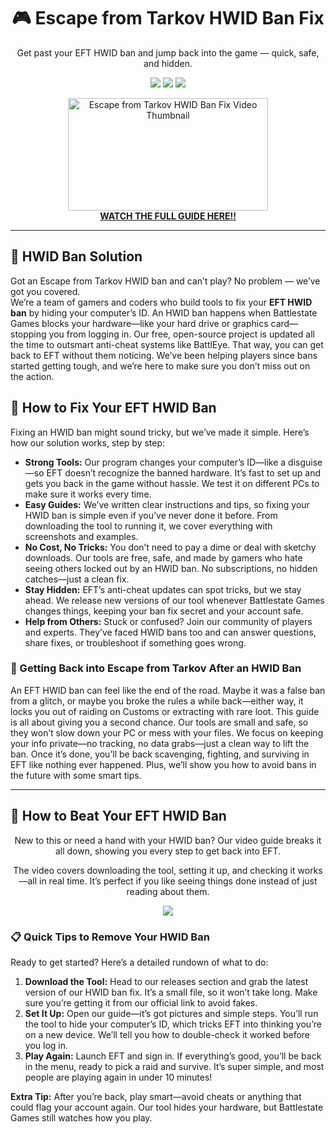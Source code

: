 <h1 align="center">🎮 Escape from Tarkov HWID Ban Fix</h1>
<p align="center">Get past your EFT HWID ban and jump back into the game — quick, safe, and hidden.</p>

<p align="center">
  <img src="https://img.shields.io/badge/Status-Active-brightgreen?style=flat-square" />
  <img src="https://img.shields.io/badge/Anti%20Cheat%20Bypass-EFT-blue?style=flat-square" />
  <img src="https://img.shields.io/badge/Last%20Update-2025-orange?style=flat-square" />
</p>

<p align="center">
  <a href="https://www.youtube.com/watch?v=b8XyEwxpccE" target="_blank">
    <img src="https://i.ytimg.com/vi/b8XyEwxpccE/hqdefault.jpg" alt="Escape from Tarkov HWID Ban Fix Video Thumbnail" width="320" height="180" />
    <br><strong>WATCH THE FULL GUIDE HERE!!</strong>
  </a>
</p>

<hr />

<h2>👋 HWID Ban Solution</h2>
<p>Got an Escape from Tarkov HWID ban and can’t play? No problem — we’ve got you covered.<br>
We’re a team of gamers and coders who build tools to fix your <strong>EFT HWID ban</strong> by hiding your computer’s ID. An HWID ban happens when Battlestate Games blocks your hardware—like your hard drive or graphics card—stopping you from logging in. Our free, open-source project is updated all the time to outsmart anti-cheat systems like BattlEye. That way, you can get back to EFT without them noticing. We’ve been helping players since bans started getting tough, and we’re here to make sure you don’t miss out on the action.</p>

<h2>🔧 How to Fix Your EFT HWID Ban</h2>
<p>Fixing an HWID ban might sound tricky, but we’ve made it simple. Here’s how our solution works, step by step:</p>
<ul>
  <li><strong>Strong Tools:</strong> Our program changes your computer’s ID—like a disguise—so EFT doesn’t recognize the banned hardware. It’s fast to set up and gets you back in the game without hassle. We test it on different PCs to make sure it works every time.</li>
  <li><strong>Easy Guides:</strong> We’ve written clear instructions and tips, so fixing your HWID ban is simple even if you’ve never done it before. From downloading the tool to running it, we cover everything with screenshots and examples.</li>
  <li><strong>No Cost, No Tricks:</strong> You don’t need to pay a dime or deal with sketchy downloads. Our tools are free, safe, and made by gamers who hate seeing others locked out by an HWID ban. No subscriptions, no hidden catches—just a clean fix.</li>
  <li><strong>Stay Hidden:</strong> EFT’s anti-cheat updates can spot tricks, but we stay ahead. We release new versions of our tool whenever Battlestate Games changes things, keeping your ban fix secret and your account safe.</li>
  <li><strong>Help from Others:</strong> Stuck or confused? Join our community of players and experts. They’ve faced HWID bans too and can answer questions, share fixes, or troubleshoot if something goes wrong.</li>
</ul>

<h3>🌟 Getting Back into Escape from Tarkov After an HWID Ban</h3>
<p>An EFT HWID ban can feel like the end of the road. Maybe it was a false ban from a glitch, or maybe you broke the rules a while back—either way, it locks you out of raiding on Customs or extracting with rare loot. This guide is all about giving you a second chance. Our tools are small and safe, so they won’t slow down your PC or mess with your files. We focus on keeping your info private—no tracking, no data grabs—just a clean way to lift the ban. Once it’s done, you’ll be back scavenging, fighting, and surviving in EFT like nothing ever happened. Plus, we’ll show you how to avoid bans in the future with some smart tips.</p>

<hr />

<h2>🎥 How to Beat Your EFT HWID Ban</h2>
<p align="center">New to this or need a hand with your HWID ban? Our video guide breaks it all down, showing you every step to get back into EFT.</p>
<p align="center">The video covers downloading the tool, setting it up, and checking it works—all in real time. It’s perfect if you like seeing things done instead of just reading about them.</p>
<p align="center">
  <a href="https://www.youtube.com/watch?v=b8XyEwxpccE" target="_blank">
    <img src="https://img.shields.io/badge/Watch%20YouTube%20Guide-Click%20Here-red?style=for-the-badge&logo=youtube" />
  </a>
</p>

<h3>📋 Quick Tips to Remove Your HWID Ban</h3>
<p>Ready to get started? Here’s a detailed rundown of what to do:</p>
<ol>
  <li><strong>Download the Tool:</strong> Head to our releases section and grab the latest version of our HWID ban fix. It’s a small file, so it won’t take long. Make sure you’re getting it from our official link to avoid fakes.</li>
  <li><strong>Set It Up:</strong> Open our guide—it’s got pictures and simple steps. You’ll run the tool to hide your computer’s ID, which tricks EFT into thinking you’re on a new device. We’ll tell you how to double-check it worked before you log in.</li>
  <li><strong>Play Again:</strong> Launch EFT and sign in. If everything’s good, you’ll be back in the menu, ready to pick a raid and survive. It’s super simple, and most people are playing again in under 10 minutes!</li>
</ol>
<p><strong>Extra Tip:</strong> After you’re back, play smart—avoid cheats or anything that could flag your account again. Our tool hides your hardware, but Battlestate Games still watches how you play.</p>
